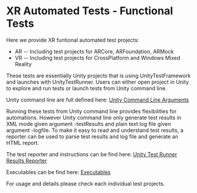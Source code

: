 # XR Automated Tests - Functional Tests

Here we provide XR funtional automated test projects:
- AR
-- Including test projects for ARCore, ARFoundation, ARMock
- VR
-- Including test projects for CrossPlatform and Windows Mixed Reality

These tests are essentially Unity projects that is using UnityTestFramework and launches with UnityTestRunner. Users can either open project in Unity to explore and run tests or launch tests from Unity command line.

Unity command line are full defined here:
[Unity Command Line Arguments](https://docs.unity3d.com/Manual/CommandLineArguments.html)

Running these tests from Unity command line provides flexibilities for automations. However Unity command line only generate test results in XML mode given argument -testResults and plain text log file given argument -logfile. To make it easy to read and understand test results, a reporter can be used to parse test results and log file and generate an HTML report. 

The test reporter and instructions can be find here:
[Unity Test Runner Results Reporter](https://github.cds.internal.unity3d.com/unity/UnityTestRunnerResultsReporter)

Executables can be find here:
[Executables](https://github.cds.internal.unity3d.com/unity/xr.testresultreporters)

For usage and details please check each individual test projects.
